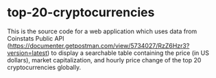 # top-20-cryptocurrencies
This is the source code for a web application which uses data from Coinstats Public API (https://documenter.getpostman.com/view/5734027/RzZ6Hzr3?version=latest) to display a searchable table containing the price (in US dollars), market capitalization, and hourly price change of the top 20 cryptocurrencies globally.
